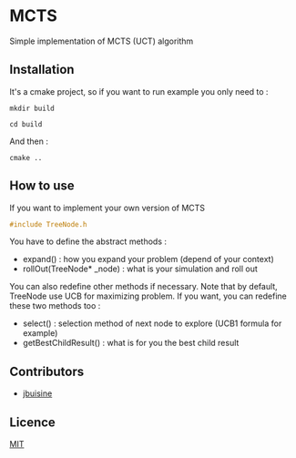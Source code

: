 # MCTS
Simple implementation of MCTS (UCT) algorithm

## Installation

It's a cmake project, so if you want to run example you only need to :

```commandline
mkdir build
```

```commandline
cd build
```

And then :
```commandline
cmake ..
```

## How to use

If you want to implement your own version of MCTS
```c++
#include TreeNode.h
```

You have to define the abstract methods :
- expand() : how you expand your problem (depend of your context)
- rollOut(TreeNode* _node) : what is your simulation and roll out

You can also redefine other methods if necessary. Note that by default, TreeNode use UCB for maximizing problem. If you want, you can redefine these two methods too :
- select() : selection method of next node to explore (UCB1 formula for example)
- getBestChildResult() : what is for you the best child result

## Contributors

* [jbuisine](https://github.com/jbuisine)

## Licence

[MIT](https://github.com/jbuisine/MCTS/blob/master/LICENSE)
